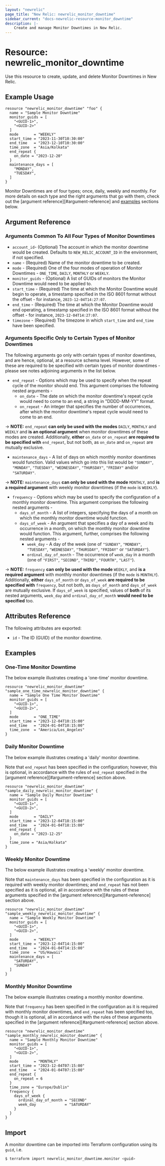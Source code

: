 ```yaml
---
layout: "newrelic"
page_title: "New Relic: newrelic_monitor_downtime"
sidebar_current: "docs-newrelic-resource-monitor_downtime"
description: |-
    Create and manage Monitor Downtimes in New Relic.
---
```


# Resource: newrelic\_monitor\_downtime

Use this resource to create, update, and delete Monitor Downtimes in New Relic.

## Example Usage

```hcl
resource "newrelic_monitor_downtime" "foo" {
  name = "Sample Monitor Downtime"
  monitor_guids = [
    "<GUID-1>",
    "<GUID-2>"
  ]
  mode       = "WEEKLY"
  start_time = "2023-11-30T10:30:00"
  end_time   = "2023-12-10T10:30:00"
  time_zone  = "Asia/Kolkata"
  end_repeat {
    on_date = "2023-12-20"
  }
  maintenance_days = [
    "MONDAY",
    "TUESDAY",
  ]
}
```
Monitor Downtimes are of four types; once, daily, weekly and monthly. For more details on each type and the right arguments that go with them, check out the [argument reference][#argument-reference] and [examples](#examples) sections below.

## Argument Reference

### Arguments Common To All Four Types of Monitor Downtimes

* `account_id`- (Optional) The account in which the monitor downtime would be created. Defaults to `NEW_RELIC_ACCOUNT_ID` in the environment, if not specified.
* `name` - (Required) Name of the monitor downtime to be created.
* `mode` - (Required) One of the four modes of operation of Monitor Downtimes - `ONE_TIME`, `DAILY`, `MONTHLY` or `WEEKLY`.
* `monitor_guids` - (Optional) A list of GUIDs of monitors the Monitor Downtime would need to be applied to.
* `start_time` - (Required) The time at which the Monitor Downtime would begin to operate, a timestamp specified in the ISO 8601 format without the offset - for instance, `2023-12-04T14:27:07`.
* `end_time` - (Required) The time at which the Monitor Downtime would end operating, a timestamp specified in the ISO 8601 format without the offset - for instance, `2023-12-04T14:27:07`.
* `timezone` - (Required) The timezone in which `start_time` and `end_time` have been specified.

### Arguments Specific Only to Certain Types of Monitor Downtimes

The following arguments go only with certain types of monitor downtimes, and are hence, optional, at a resource schema level. However, some of these are required to be specified with certain types of monitor downtimes - please see notes adjoining arguments in the list below.

* `end_repeat` - Options which may be used to specify when the repeat cycle of the monitor should end. This argument comprises the following nested arguments -
  * `on_date` - The date on which the monitor downtime's repeat cycle would need to come to an end, a string in "DDDD-MM-YY" format.
  * `on_repeat` - An integer that specifies the number of occurrences, after which the monitor downtime's repeat cycle would need to come to an end.

-> **NOTE:** `end_repeat` **can only be used with the modes** `DAILY`, `MONTHLY` and `WEEKLY` and **is an optional argument** when monitor downtimes of these modes are created. Additionally, **either** `on_date` or `on_repeat` **are required to be specified with** `end_repeat`, but not both, as `on_date` and `on_repeat` are mutually exclusive.

* `maintenance_days` - A list of days on which monthly monitor downtimes would function. Valid values which go into this list would be `"SUNDAY"`, `"MONDAY"`, `"TUESDAY"`, `"WEDNESDAY"`, `"THURSDAY"`, `"FRIDAY"` and/or `"SATURDAY"`.

-> **NOTE:** `maintenance_days` **can only be used with the mode** `MONTHLY`, and **is a required argument** with weekly monitor downtimes (if the `mode` is `WEEKLY`). 

* `frequency` - Options which may be used to specify the configuration of a monthly monitor downtime. This argument comprises the following nested arguments -
    * `days_of_month` - A list of integers, specifying the days of a month on which the monthly monitor downtime would function.
    * `days_of_week` - An argument that specifies a day of a week and its occurrence in a month, on which the monthly monitor downtime would function. This argument, further, comprises the following nested arguments - 
      * `week_day` - A day of the week (one of `"SUNDAY"`, `"MONDAY"`, `"TUESDAY"`, `"WEDNESDAY"`, `"THURSDAY"`, `"FRIDAY"` or `"SATURDAY"`).
      * `ordinal_day_of_month` - The occurrence of `week_day` in a month (one of `"FIRST"`, `"SECOND"`, `"THIRD"`, `"FOURTH"`, `"LAST"`).

-> **NOTE:** `frequency` **can only be used with the mode** `WEEKLY`, and **is a required argument** with monthly monitor downtimes (if the `mode` is `MONTHLY`). Additionally, **either** `days_of_month` or `days_of_week` **are required to be specified with** `frequency`, but not both, as `days_of_month` and `days_of_week` are mutually exclusive. If `days_of_week` is specified, values of **both** of its nested arguments, `week_day` and `ordinal_day_of_month` **would need to be specified** too.

## Attributes Reference

The following attributes are exported:

* `id` - The ID (GUID) of the monitor downtime.

## Examples

### One-Time Monitor Downtime

The below example illustrates creating a 'one-time' monitor downtime. 

```hcl
resource "newrelic_monitor_downtime" "sample_one_time_newrelic_monitor_downtime" {
  name = "Sample One Time Monitor Downtime"
  monitor_guids = [
    "<GUID-1>",
    "<GUID-2>",
  ]
  mode       = "ONE_TIME"
  start_time = "2023-12-04T10:15:00"
  end_time   = "2024-01-04T10:15:00"
  time_zone  = "America/Los_Angeles"
}
```

### Daily Monitor Downtime

The below example illustrates creating a 'daily' monitor downtime. 

Note that `end_repeat` has been specified in the configuration; however, this is optional, in accordance with the rules of `end_repeat` specified in the [argument reference][#argument-reference] section above.

```hcl
resource "newrelic_monitor_downtime" "sample_daily_newrelic_monitor_downtime" {
  name = "Sample Daily Monitor Downtime"
  monitor_guids = [
    "<GUID-1>",
    "<GUID-2>",
  ]
  mode       = "DAILY"
  start_time = "2023-12-04T18:15:00"
  end_time   = "2024-01-04T18:15:00"
  end_repeat {
    on_date = "2023-12-25"
  }
  time_zone = "Asia/Kolkata"
}
```

### Weekly Monitor Downtime

The below example illustrates creating a 'weekly' monitor downtime. 

Note that `maintenance_days` has been specified in the configuration as it is required with weekly monitor downtimes; and `end_repeat` has not been specified as it is optional, all in accordance with the rules of these arguments specified in the [argument reference][#argument-reference] section above.

```hcl
resource "newrelic_monitor_downtime" "sample_weekly_newrelic_monitor_downtime" {
  name = "Sample Weekly Monitor Downtime"
  monitor_guids = [
    "<GUID-1>",
    "<GUID-2>",
  ]
  mode       = "WEEKLY"
  start_time = "2023-12-04T14:15:00"
  end_time   = "2024-01-04T14:15:00"
  time_zone  = "US/Hawaii"
  maintenance_days = [
    "SATURDAY",
    "SUNDAY"
  ]
} 
```

### Monthly Monitor Downtime

The below example illustrates creating a monthly monitor downtime.

Note that `frequency` has been specified in the configuration as it is required with monthly monitor downtimes, and `end_repeat` has been specified too, though it is optional, all in accordance with the rules of these arguments specified in the [argument reference][#argument-reference] section above.

```hcl
resource "newrelic_monitor_downtime" "sample_monthly_newrelic_monitor_downtime" {
  name = "Sample Monthly Monitor Downtime"
  monitor_guids = [
    "<GUID-1>",
    "<GUID-2>",
  ]
  mode       = "MONTHLY"
  start_time = "2023-12-04T07:15:00"
  end_time   = "2024-01-04T07:15:00"
  end_repeat {
    on_repeat = 6
  }
  time_zone = "Europe/Dublin"
  frequency {
    days_of_week {
      ordinal_day_of_month = "SECOND"
      week_day             = "SATURDAY"
    }
  }
} 
```

## Import

A monitor downtime can be imported into Terraform configuration using its `guid`, i.e.

```bash
$ terraform import newrelic_monitor_downtime.monitor <guid>
```
